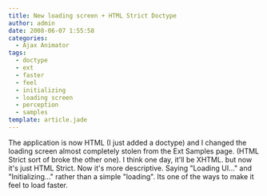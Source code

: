```yaml
---
title: New loading screen + HTML Strict Doctype
author: admin
date: 2008-06-07 1:55:58
categories:
  - Ajax Animator
tags: 
  - doctype
  - ext
  - faster
  - feel
  - initializing
  - loading screen
  - perception
  - samples
template: article.jade
---
```


The application is now HTML (I just added a doctype) and I changed the loading screen almost completely stolen from the Ext Samples page. (HTML Strict sort of broke the other one). I think one day, it'll be XHTML. but now it's just HTML Strict. Now it's more descriptive. Saying "Loading UI..." and "Initializing..." rather than a simple "loading". Its one of the ways to make it feel to load faster.
